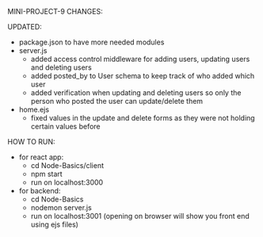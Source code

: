 MINI-PROJECT-9 CHANGES:

UPDATED:
- package.json to have more needed modules
- server.js
  + added access control middleware for adding users, updating users and deleting users
  + added posted_by to User schema to keep track of who added which user
  + added verification when updating and deleting users so only the person who posted the user can update/delete them
- home.ejs
  + fixed values in the update and delete forms as they were not holding certain values before

 HOW TO RUN:
 - for react app:
   + cd Node-Basics/client
   + npm start
   + run on localhost:3000
 - for backend:
   + cd Node-Basics
   + nodemon server.js
   + run on localhost:3001 (opening on browser will show you front end using ejs files)

